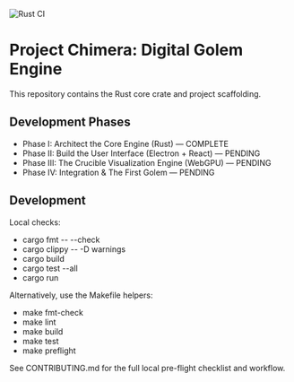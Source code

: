 ![Rust CI](https://github.com/BigBossBoolingB/Digital-Golem-Engine/actions/workflows/rust-ci.yml/badge.svg?branch=main)

# Project Chimera: Digital Golem Engine

This repository contains the Rust core crate and project scaffolding.

## Development Phases

- Phase I: Architect the Core Engine (Rust) — COMPLETE
- Phase II: Build the User Interface (Electron + React) — PENDING
- Phase III: The Crucible Visualization Engine (WebGPU) — PENDING
- Phase IV: Integration & The First Golem — PENDING

## Development

Local checks:
- cargo fmt -- --check
- cargo clippy -- -D warnings
- cargo build
- cargo test --all
- cargo run

Alternatively, use the Makefile helpers:
- make fmt-check
- make lint
- make build
- make test
- make preflight

See CONTRIBUTING.md for the full local pre-flight checklist and workflow.

